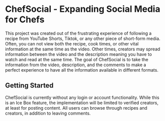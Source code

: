 # ChefSocial - Expanding Social Media for Chefs
This project was created out of the frustrating experience of following a recipe from YouTube Shorts, Tiktok, or any other piece of short-form media. Often, you can not view both the recipe, cook times, or other vital information at the same time as the video. Other times, creators may spread information between the video and the description meaning you have to watch and read at the same time. The goal of ChefSocial is to take the information from the video, description, and the comments to make a perfect experience to have all the information available in different formats.

## Getting Started
ChefSocial is currently without any login or account functionality. While this is an Ice Box feature, the implementation will be limited to verified creators, at least for posting content. All users can browse through recipes and creators, in addition to leaving comments.

